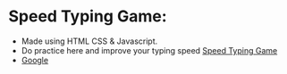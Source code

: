 # Speed Typing Game: 

+ Made using HTML CSS & Javascript.
+ Do practice here and improve your typing speed [Speed Typing Game](https://kbamborde.github.io/Speed-Typing-Game-Project-JS/Index.html "Speed Typing Game")
+ <a href="www.google.com">Google</a>
